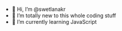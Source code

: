 - 👋 Hi, I’m @swetlanakr
- 👀 I’m totally new to this whole coding stuff
- 🌱 I’m currently learning JavaScript


<!---
swetlanakr/swetlanakr is a ✨ special ✨ repository because its `README.md` (this file) appears on your GitHub profile.
You can click the Preview link to take a look at your changes.
--->
